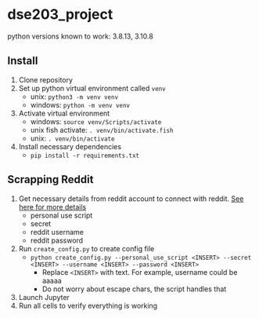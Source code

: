 # dse203_project
python versions known to work: 3.8.13, 3.10.8
## Install
1. Clone repository
2. Set up python virtual environment called `venv`
    * unix: `python3 -m venv venv`
    * windows: `python -m venv venv`
3. Activate virtual environment
    * windows: `source venv/Scripts/activate`
    * unix fish activate: `. venv/bin/activate.fish`
    * unix: `. venv/bin/activate`
3. Install necessary dependencies
    * `pip install -r requirements.txt`

## Scrapping Reddit
1. Get necessary details from reddit account to connect with reddit. [See here for more details](https://towardsdatascience.com/how-to-use-the-reddit-api-in-python-5e05ddfd1e5c)
    * personal use script
    * secret
    * reddit username
    * reddit password
2. Run `create_config.py` to create config file
    * `python create_config.py --personal_use_script <INSERT> --secret <INSERT> --username <INSERT> --password <INSERT>`
        * Replace `<INSERT>` with text. For example, username could be aaaaa
        * Do not worry about escape chars, the script handles that
3. Launch Jupyter
4. Run all cells to verify everything is working